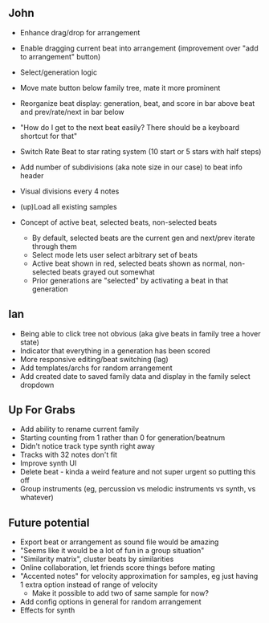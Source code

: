 John
----

* Enhance drag/drop for arrangement
* Enable dragging current beat into arrangement (improvement over "add to arrangement" button)
* Select/generation logic
* Move mate button below family tree, mate it more prominent
* Reorganize beat display: generation, beat, and score in bar above beat and prev/rate/next in bar below
* "How do I get to the next beat easily? There should be a keyboard shortcut for that"
* Switch Rate Beat to star rating system (10 start or 5 stars with half steps)
* Add number of subdivisions (aka note size in our case) to beat info header
* Visual divisions every 4 notes
* (up)Load all existing samples

* Concept of active beat, selected beats, non-selected beats
    * By default, selected beats are the current gen and next/prev iterate through them
    * Select mode lets user select arbitrary set of beats
    * Active beat shown in red, selected beats shown as normal, non-selected beats grayed out somewhat
    * Prior generations are "selected" by activating a beat in that generation


Ian
---

* Being able to click tree not obvious (aka give beats in family tree a hover state)
* Indicator that everything in a generation has been scored
* More responsive editing/beat switching (lag)
* Add templates/archs for random arrangement
* Add created date to saved family data and display in the family select dropdown



Up For Grabs
------------

* Add ability to rename current family
* Starting counting from 1 rather than 0 for generation/beatnum
* Didn't notice track type synth right away
* Tracks with 32 notes don't fit
* Improve synth UI
* Delete beat - kinda a weird feature and not super urgent so putting this off
* Group instruments (eg, percussion vs melodic instruments vs synth, vs whatever)


Future potential
----------------

* Export beat or arrangement as sound file would be amazing
* "Seems like it would be a lot of fun in a group situation"
* "Similarity matrix", cluster beats by similarities
* Online collaboration, let friends score things before mating
* "Accented notes" for velocity approximation for samples, eg just having 1 extra option instead of range of velocity
    * Make it possible to add two of same sample for now?
* Add config options in general for random arrangement
* Effects for synth
